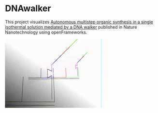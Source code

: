 # DNAwalker

This project visualizes [Autonomous multistep organic synthesis in a single isothermal solution mediated by a DNA walker](https://www.nature.com/articles/nnano.2010.190) published in Nature Nanotechnology using openFrameworks.

![demo](https://github.com/kmu/DNAwalker/blob/master/movie/DNA_walker.gif)
